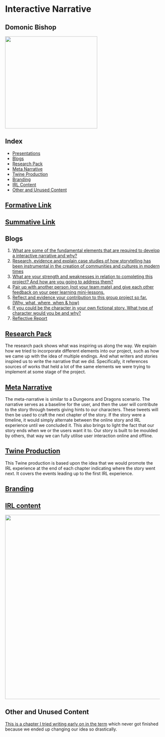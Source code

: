 # Interactive Narrative

## Domonic Bishop

<img src="https://i.imgur.com/IHBFNt7.png" width="300">

## Index
- [Presentations](#formative-link)
- [Blogs](#blogs)
- [Research Pack](#research-pack)
- [Meta Narrative](#meta-narrative)
- [Twine Production](#twine-production)
- [Branding](#branding)
- [IRL Content](#irl-content)
- [Other and Unused Content](#other-and-unused-content)



## [Formative Link](https://drive.google.com/open?id=1w4gcM-3ps7OzZn6ZouOo0hQ5t6Gdfs8e)

## [Summative Link](https://drive.google.com/open?id=1EFtRTpbFCiyez8EGZthJpW2OJUIwZHKu7dOhOXx73Ys)


## Blogs
1. [What are some of the fundamental elements that are required to develop a interactive narrative and why?](https://medium.com/@domonic_bishop/what-are-some-of-the-fundamental-elements-that-are-required-to-develop-a-interactive-narrative-and-b1613b970d4f)
2. [Research, evidence and explain case studies of how storytelling has been instrumental in the creation of communities and cultures in modern times](https://medium.com/@domonic_bishop/research-evidence-and-explain-case-studies-of-how-storytelling-has-been-instrumental-in-the-d45c5f94cd35)
3. [What are your strength and weaknesses in relation to completing this project? And how are you going to address them?](https://medium.com/@domonic_bishop/what-are-your-strength-and-weaknesses-in-relation-to-completing-this-project-9a2427f0ac59)
4. [Pair up with another person (not your team mate) and give each other feedback on your peer learning mini-lessons.](https://medium.com/@domonic_bishop/pair-up-with-another-person-not-your-team-mate-and-give-each-other-feedback-on-your-peer-learning-51f90da7ade3)
5. [Reflect and evidence your contribution to this group project so far. (Why, what, where, when & how)](https://medium.com/@domonic_bishop/reflect-and-evidence-your-contribution-to-this-group-project-so-far-why-what-where-when-how-81f252c08386)
6. [If you could be the character in your own fictional story. What type of character would you be and why?](https://medium.com/@domonic_bishop/if-you-could-be-the-character-in-your-own-fictional-story-69245f66cdef)
7. [Reflective Report](https://medium.com/@domonic_bishop/interactive-narratives-reflective-report-3fb759397d2f)

## [Research Pack](https://drive.google.com/open?id=1ZzpOAogtA2OiX-jvpGDOexpM2HZ3hbBRjK6F4RL6mSU)

The research pack shows what was inspiring us along the way. We explain how we tried to incorporate different elements into our project, such as how we came up with the idea of multiple endings. And what writers and stories inspired us to write the narrative that we did. Specifically, it references sources of works that held a lot of the same elements we were trying to implement at some stage of the project.

## [Meta Narrative](https://drive.google.com/open?id=16KBjz8Gv0RbDfv04seh4NkCbY8lHUhUjjN-ayZhn7Zw)

The meta-narrative is similar to a Dungeons and Dragons scenario. The narrative serves as a baseline for the user, and then the user will contribute to the story through tweets giving hints to our characters. These tweets will then be used to craft the next chapter of the story. If the story were a timeline, it would simply alternate between the online story and IRL experience until we concluded it. This also brings to light the fact that our story ends when we or the users want it to. Our story is built to be moulded by others, that way we can fully utilise user interaction online and offline.

## [Twine Production](https://drive.google.com/open?id=1szO_1wCfqZZy63zy46R2nPLbEvU-Vk8v)

This Twine production is based upon the idea that we would promote the IRL experience at the end of each chapter indicating where the story went next. It covers the events leading up to the first IRL experience.

## [Branding](https://drive.google.com/open?id=1Ps1x1_uA93FpZcYBRahK4A6I24RAdu3d)

## [IRL content](https://drive.google.com/open?id=14_4dTvTGwNcZhW-ForxBMyWPOLGG_2vx)

<img src="https://i.imgur.com/UaL8Vcj.jpg" width="600">

## Other and Unused Content

[This is a chapter I tried writing early on in the term](https://drive.google.com/open?id=1Uxsz3YwopE0BkD8JrFrCa1xrfCnelJ635Ug2wjruGCg) which never got finished because we ended up changing our idea so drastically.
